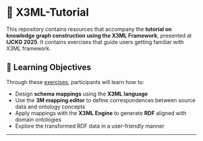 # 🧭 X3ML-Tutorial

This repository contains resources that accompany the **tutorial on knowledge graph construction using the X3ML Framework**, presented at **IJCKG 2025**. 
It contains exercises that guide users getting familiar with X3ML framework. 


## 🎯 Learning Objectives

Through these [exercises](exercises), participants will learn how to:

- Design **schema mappings** using the **X3ML language**  
- Use the **3M mapping editor** to define correspondences between source data and ontology concepts  
- Apply mappings with the **X3ML Engine** to generate **RDF** aligned with domain ontologies  
- Explore the transformed RDF data in a user-friendly manner

---
